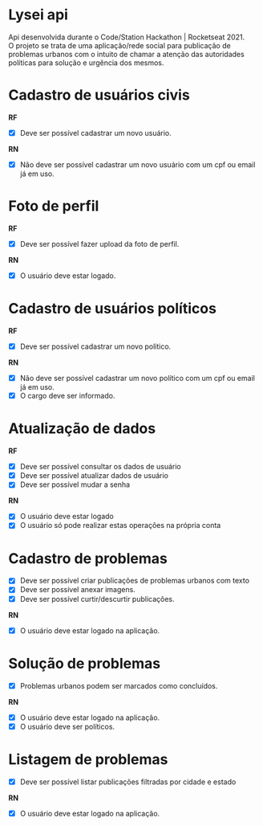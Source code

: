 # Lysei api
Api desenvolvida durante o Code/Station Hackathon | Rocketseat 2021.\
O projeto se trata de uma aplicação/rede social para publicação de problemas urbanos com o intuito de chamar a atenção das autoridades políticas para solução e urgência dos mesmos.


# Cadastro de usuários civis

**RF**
- [x] Deve ser possível cadastrar um novo usuário.

**RN**
- [x] Não deve ser possível cadastrar um novo usuário com um cpf ou email já em uso.


# Foto de perfil

**RF**
- [x] Deve ser possível fazer upload da foto de perfil.

**RN**
- [x] O usuário deve estar logado.


# Cadastro de usuários políticos

**RF**
- [x] Deve ser possível cadastrar um novo político.

**RN**
- [x] Não deve ser possível cadastrar um novo político com um cpf ou email já em uso.
- [x] O cargo deve ser informado.

# Atualização de dados

**RF**
- [x] Deve ser possível consultar os dados de usuário
- [x] Deve ser possível atualizar dados de usuário
- [x] Deve ser possível mudar a senha

**RN**
- [x] O usuário deve estar logado
- [x] O usuário só pode realizar estas operações na própria conta

# Cadastro de problemas

- [x] Deve ser possível criar publicações de problemas urbanos com texto
- [x] Deve ser possível anexar imagens.
- [x] Deve ser possível curtir/descurtir publicações.

**RN**
- [x] O usuário deve estar logado na aplicação.

# Solução de problemas

- [x] Problemas urbanos podem ser marcados como concluídos.

**RN**
- [x] O usuário deve estar logado na aplicação.
- [x] O usuário deve ser políticos.

# Listagem de problemas

- [x] Deve ser possível listar publicações filtradas por cidade e estado

**RN**
- [x] O usuário deve estar logado na aplicação.